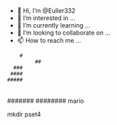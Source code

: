 - 👋 Hi, I’m @Euller332
- 👀 I’m interested in ...
- 🌱 I’m currently learning ...
- 💞️ I’m looking to collaborate on ...
- 📫 How to reach me ...

<!---
Euller332/Euller332 is a ✨ special ✨ repository because its `README.md` (this file) appears on your GitHub profile.
You can click the Preview link to take a look at your changes.
--->
        #
			 ##
      ###
     ####
    #####
   ######
  #######
 ########
mario

mkdir pset4
